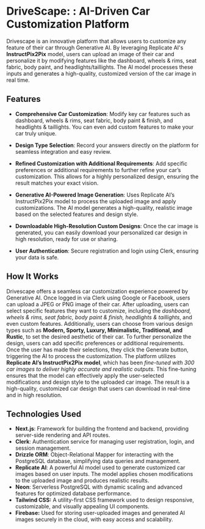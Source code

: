 
# DriveScape: : AI-Driven Car Customization Platform

Drivescape is an innovative platform that allows users to customize any feature of their car through Generative AI. By leveraging Replicate AI's **InstructPix2Pix** model, users can upload an image of their car and personalize it by modifying features like the dashboard, wheels & rims, seat fabric, body paint, and headlights/taillights. The AI model processes these inputs and generates a high-quality, customized version of the car image in real time.

## Features

- **Comprehensive Car Customization**: Modify key car features such as dashboard, wheels & rims, seat fabric, body paint & finish, and headlights & taillights. You can even add custom features to make your car truly unique.

- **Design Type Selection**: Record your answers directly on the platform for seamless integration and easy review.

- **Refined Customization with Additional Requirements**: Add specific preferences or additional requirements to further refine your car’s customization. This allows for a highly personalized design, ensuring the result matches your exact vision.

- **Generative AI-Powered Image Generation**: Uses Replicate AI’s InstructPix2Pix model to process the uploaded image and apply customizations. The AI model generates a high-quality, realistic image based on the selected features and design style.

- **Downloadable High-Resolution Custom Designs**: Once the car image is generated, you can easily download your personalized car design in high resolution, ready for use or sharing.

- **User Authentication**: Secure registration and login using Clerk, ensuring your data is safe.

## How It Works

Drivescape offers a seamless car customization experience powered by Generative AI. Once logged in via Clerk using Google or Facebook, users can upload a JPEG or PNG image of their car. After uploading, users can select specific features they want to customize, including the *dashboard, wheels & rims, seat fabric, body paint & finish, headlights & taillights*, and even custom features. Additionally, users can choose from various design types such as **Modern, Sporty, Luxury, Minimalistic, Traditional, and Rustic**, to set the desired aesthetic of their car. To further personalize the design, users can add specific preferences or additional requirements. Once the user has made their selections, they click the Generate button, triggering the AI to process the customization. The platform utilizes **Replicate AI’s InstructPix2Pix model**, which has been *fine-tuned with 300 car images to deliver highly accurate and realistic outputs*. This fine-tuning ensures that the model can effectively apply the user-selected modifications and design style to the uploaded car image. The result is a high-quality, customized car design that users can download in real-time and in high resolution.

## Technologies Used

- **Next.js**: Framework for building the frontend and backend, providing server-side rendering and API routes.
- **Clerk**: Authentication service for managing user registration, login, and session management.
- **Drizzle ORM**: Object-Relational Mapper for interacting with the PostgreSQL database, simplifying data queries and management.
- **Replicate AI**: A powerful AI model used to generate customized car images based on user inputs. The model applies chosen modifications to the uploaded image and produces realistic results.
- **Neon**: Serverless PostgreSQL with dynamic scaling and advanced features for optimized database performance.
- **Tailwind CSS:** A utility-first CSS framework used to design responsive, customizable, and visually appealing UI components.
- **Firebase:** Used for storing user-uploaded images and generated AI images securely in the cloud, with easy access and scalability.






